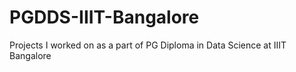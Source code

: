 # PGDDS-IIIT-Bangalore
Projects I worked on as a part of PG Diploma in Data Science at IIIT Bangalore
